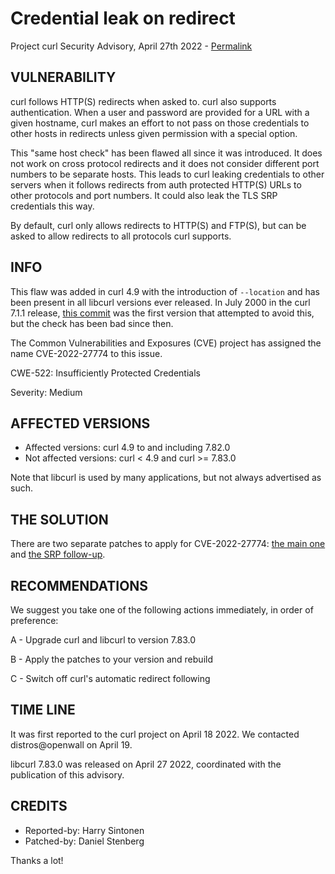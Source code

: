Credential leak on redirect
===========================

Project curl Security Advisory, April 27th 2022 -
[Permalink](/docs/CVE-2022-27774.html)

VULNERABILITY
-------------

curl follows HTTP(S) redirects when asked to. curl also supports
authentication. When a user and password are provided for a URL with a given
hostname, curl makes an effort to not pass on those credentials to other hosts
in redirects unless given permission with a special option.

This "same host check" has been flawed all since it was introduced. It does
not work on cross protocol redirects and it does not consider different port
numbers to be separate hosts. This leads to curl leaking credentials to other
servers when it follows redirects from auth protected HTTP(S) URLs to other
protocols and port numbers. It could also leak the TLS SRP credentials this
way.

By default, curl only allows redirects to HTTP(S) and FTP(S), but can be asked
to allow redirects to all protocols curl supports.

INFO
----

This flaw was added in curl 4.9 with the introduction of `--location` and has
been present in all libcurl versions ever released. In July 2000 in the curl
7.1.1 release, [this commit](https://github.com/curl/curl/commit/29eda80f9669f) was the first
version that attempted to avoid this, but the check has been bad since then.

The Common Vulnerabilities and Exposures (CVE) project has assigned the name
CVE-2022-27774 to this issue.

CWE-522: Insufficiently Protected Credentials

Severity: Medium

AFFECTED VERSIONS
-----------------

- Affected versions: curl 4.9 to and including 7.82.0
- Not affected versions: curl < 4.9 and curl >= 7.83.0

Note that libcurl is used by many applications, but not always advertised as
such.

THE SOLUTION
------------

There are two separate patches to apply for CVE-2022-27774: [the main
one](https://github.com/curl/curl/commit/620ea21410030a997) and [the SRP
follow-up](https://github.com/curl/curl/commit/139a54ed0a172ada).

RECOMMENDATIONS
---------------

We suggest you take one of the following actions immediately, in order of
preference:

 A - Upgrade curl and libcurl to version 7.83.0

 B - Apply the patches to your version and rebuild

 C - Switch off curl's automatic redirect following

TIME LINE
---------

It was first reported to the curl project on April 18 2022. We contacted
distros@openwall on April 19.

libcurl 7.83.0 was released on April 27 2022, coordinated with the
publication of this advisory.

CREDITS
-------

- Reported-by: Harry Sintonen
- Patched-by: Daniel Stenberg

Thanks a lot!
